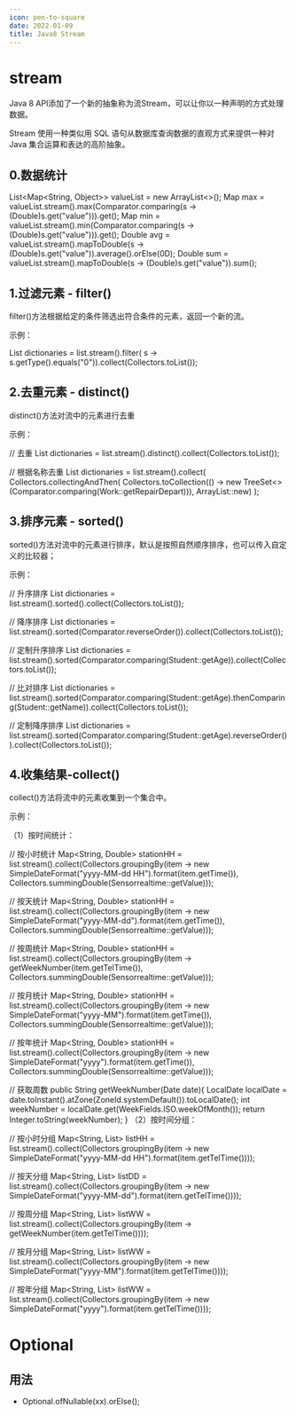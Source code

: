 ```yaml
---
icon: pen-to-square
date: 2022-01-09
title: Java8 Stream
---
```


# stream

Java 8 API添加了一个新的抽象称为流Stream，可以让你以一种声明的方式处理数据。

Stream 使用一种类似用 SQL 语句从数据库查询数据的直观方式来提供一种对 Java 集合运算和表达的高阶抽象。

## 0.数据统计

List<Map<String, Object>> valueList = new ArrayList<>();
Map max = valueList.stream().max(Comparator.comparing(s -> (Double)s.get("value"))).get();
Map min = valueList.stream().min(Comparator.comparing(s -> (Double)s.get("value"))).get();
Double avg = valueList.stream().mapToDouble(s -> (Double)s.get("value")).average().orElse(0D);
Double sum = valueList.stream().mapToDouble(s -> (Double)s.get("value")).sum();

## 1.过滤元素 - filter()

filter()方法根据给定的条件筛选出符合条件的元素，返回一个新的流。

示例：

List<Dictionaries> dictionaries = list.stream().filter( s -> s.getType().equals("0")).collect(Collectors.toList());

## 2.去重元素 - distinct()

distinct()方法对流中的元素进行去重

示例：

// 去重
List<Dictionaries> dictionaries = list.stream().distinct().collect(Collectors.toList());

// 根据名称去重
List<Dictionaries> dictionaries = list.stream().collect(
Collectors.collectingAndThen(
Collectors.toCollection(() -> new TreeSet<>(Comparator.comparing(Work::getRepairDepart))), ArrayList::new)
);

## 3.排序元素 - sorted()

sorted()方法对流中的元素进行排序，默认是按照自然顺序排序，也可以传入自定义的比较器；

示例：

// 升序排序
List<Dictionaries> dictionaries = list.stream().sorted().collect(Collectors.toList());

// 降序排序
List<Dictionaries> dictionaries = list.stream().sorted(Comparator.reverseOrder()).collect(Collectors.toList());

// 定制升序排序
List<Dictionaries> dictionaries = list.stream().sorted(Comparator.comparing(Student::getAge)).collect(Collectors.toList());

// 比对排序
List<Dictionaries> dictionaries = list.stream().sorted(Comparator.comparing(Student::getAge).thenComparing(Student::getName)).collect(Collectors.toList());

// 定制降序排序
List<Dictionaries> dictionaries = list.stream().sorted(Comparator.comparing(Student::getAge).reverseOrder()).collect(Collectors.toList());

## 4.收集结果-collect()

collect()方法将流中的元素收集到一个集合中。

示例：

（1）按时间统计：


// 按小时统计
Map<String, Double> stationHH = list.stream().collect(Collectors.groupingBy(item -> new SimpleDateFormat("yyyy-MM-dd HH").format(item.getTime()), Collectors.summingDouble(Sensorrealtime::getValue)));

// 按天统计
Map<String, Double> stationHH = list.stream().collect(Collectors.groupingBy(item -> new SimpleDateFormat("yyyy-MM-dd").format(item.getTime()), Collectors.summingDouble(Sensorrealtime::getValue)));

// 按周统计
Map<String, Double> stationHH = list.stream().collect(Collectors.groupingBy(item -> getWeekNumber(item.getTelTime()), Collectors.summingDouble(Sensorrealtime::getValue)));

// 按月统计
Map<String, Double> stationHH = list.stream().collect(Collectors.groupingBy(item -> new SimpleDateFormat("yyyy-MM").format(item.getTime()), Collectors.summingDouble(Sensorrealtime::getValue)));

// 按年统计
Map<String, Double> stationHH = list.stream().collect(Collectors.groupingBy(item -> new SimpleDateFormat("yyyy").format(item.getTime()), Collectors.summingDouble(Sensorrealtime::getValue)));

// 获取周数
public String getWeekNumber(Date date){
LocalDate localDate = date.toInstant().atZone(ZoneId.systemDefault()).toLocalDate();
int weekNumber = localDate.get(WeekFields.ISO.weekOfMonth());
return Integer.toString(weekNumber);
}
（2）按时间分组：


// 按小时分组
Map<String, List<CallRecords>> listHH = list.stream().collect(Collectors.groupingBy(item -> new SimpleDateFormat("yyyy-MM-dd HH").format(item.getTelTime())));

// 按天分组
Map<String, List<CallRecords>> listDD = list.stream().collect(Collectors.groupingBy(item -> new SimpleDateFormat("yyyy-MM-dd").format(item.getTelTime())));

// 按周分组
Map<String, List<CallRecords>> listWW = list.stream().collect(Collectors.groupingBy(item -> getWeekNumber(item.getTelTime())));

// 按月分组
Map<String, List<CallRecords>> listWW = list.stream().collect(Collectors.groupingBy(item -> new SimpleDateFormat("yyyy-MM").format(item.getTelTime())));

// 按年分组
Map<String, List<CallRecords>> listWW = list.stream().collect(Collectors.groupingBy(item -> new SimpleDateFormat("yyyy").format(item.getTelTime())));


# Optional

## 用法
- Optional.ofNullable(xx).orElse();